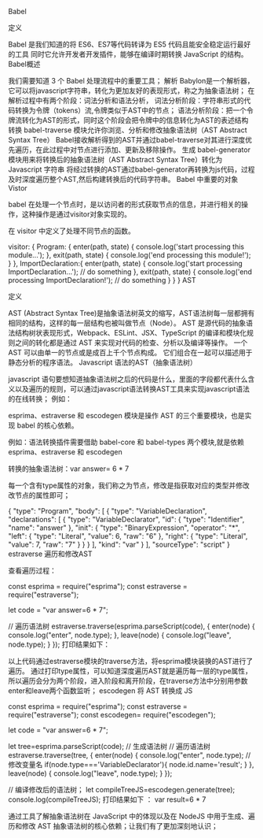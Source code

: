 Babel

定义

Babel 是我们知道的将 ES6、ES7等代码转译为 ES5 代码且能安全稳定运行最好的工具
同时它允许开发者开发插件，能够在编译时期转换 JavaScript 的结构。
Babel概述

我们需要知道 3 个 Babel 处理流程中的重要工具；
解析
Babylon是一个解析器，它可以将javascript字符串，转化为更加友好的表现形式，称之为抽象语法树；
在解析过程中有两个阶段：词法分析和语法分析，
词法分析阶段：字符串形式的代码转换为令牌（tokens）流,令牌类似于AST中的节点；
语法分析阶段：把一个令牌流转化为AST的形式，同时这个阶段会把令牌中的信息转化为AST的表述结构
转换
babel-traverse 模块允许你浏览、分析和修改抽象语法树（AST Abstract Syntax Tree）
Babel接收解析得到的AST并通过babel-traverse对其进行深度优先遍历，在此过程中对节点进行添加、更新及移除操作。
生成
babel-generator 模块用来将转换后的抽象语法树（AST Abstract Syntax Tree）转化为Javascript 字符串
将经过转换的AST通过babel-generator再转换为js代码，过程及时深度遍历整个AST,然后构建转换后的代码字符串。
Babel 中重要的对象Vistor

babel 在处理一个节点时，是以访问者的形式获取节点的信息，并进行相关的操作，这种操作是通过visitor对象实现的。

在 visitor 中定义了处理不同节点的函数。

visitor: {
  Program: {
    enter(path, state) {
      console.log('start processing this module...');
    },
      exit(path, state) {
        console.log('end processing this module!');
      }
  },
    ImportDeclaration:{
      enter(path, state) {
        console.log('start processing ImportDeclaration...');
        // do something
      },
        exit(path, state) {
          console.log('end processing ImportDeclaration!');
          // do something
        }
    }
}
AST

定义

AST (Abstract Syntax Tree)是抽象语法树英文的缩写，AST语法树每一层都拥有相同的结构，这样的每一层结构也被叫做节点（Node）。
AST 是源代码的抽象语法结构树状表现形式，Webpack、ESLint、JSX、TypeScript 的编译和模块化规则之间的转化都是通过 AST 来实现对代码的检查、分析以及编译等操作。
一个 AST 可以由单一的节点或是成百上千个节点构成。 它们组合在一起可以描述用于静态分析的程序语法。
Javascript 语法的AST（抽象语法树）

javascript 语句要想知道抽象语法树之后的代码是什么，里面的字段都代表什么含义以及遍历的规则，可以通过javascript语法转换AST工具来实现javascript语法的在线转换；
例如：


esprima、estraverse 和 escodegen 模块是操作 AST 的三个重要模块，也是实现 babel 的核心依赖。

例如：语法转换插件需要借助 babel-core 和 babel-types 两个模块,就是依赖 esprima、estraverse 和 escodegen

转换的抽象语法树：var answer= 6 * 7

每一个含有type属性的对象，我们称之为节点，修改是指获取对应的类型并修改改节点的属性即可；

 {
"type": "Program",
"body": [
    {
        "type": "VariableDeclaration",
        "declarations": [
            {
                "type": "VariableDeclarator",
                "id": {
                    "type": "Identifier",
                    "name": "answer"
                },
                "init": {
                    "type": "BinaryExpression",
                    "operator": "*",
                    "left": {
                        "type": "Literal",
                        "value": 6,
                        "raw": "6"
                    },
                    "right": {
                        "type": "Literal",
                        "value": 7,
                        "raw": "7"
                    }
                }
            }
        ],
        "kind": "var"
    }
  ],
  "sourceType": "script" 
}
estraverse 遍历和修改AST

查看遍历过程：


const esprima = require("esprima");
const estraverse = require("estraverse");

let code = "var answer=6 * 7";

// 遍历语法树
estraverse.traverse(esprima.parseScript(code), {
  enter(node) {
    console.log("enter", node.type);
  },
  leave(node) {
    console.log("leave", node.type);
  }
});
打印结果如下：


以上代码通过estraverse模块的traverse方法，将esprima模块装换的AST进行了遍历。
通过打印type属性，可以知道深度遍历AST就是遍历每一层的type属性，所以遍历会分为两个阶段，进入阶段和离开阶段，在traverse方法中分别用参数enter和leave两个函数监听；
escodegen 将 AST 转换成 JS



const esprima = require("esprima");
const estraverse = require("estraverse");
const escodegen= require("escodegen");

let code = "var answer=6 * 7";

let tree=esprima.parseScript(code); // 生成语法树
// 遍历语法树
estraverse.traverse(tree, {
    enter(node) {
        console.log("enter", node.type);
        // 修改变量名
        if(node.type==='VariableDeclarator'){
                node.id.name='result';
        }
    },
    leave(node) {
        console.log("leave", node.type);
    }
});

// 编译修改后的语法树；
let compileTreeJS=escodegen.generate(tree);
console.log(compileTreeJS);
打印结果如下 ：
var result=6 * 7


通过工具了解抽象语法树在 JavaScript 中的体现以及在 NodeJS 中用于生成、遍历和修改 AST 抽象语法树的核心依赖；让我们有了更加深刻地认识；
